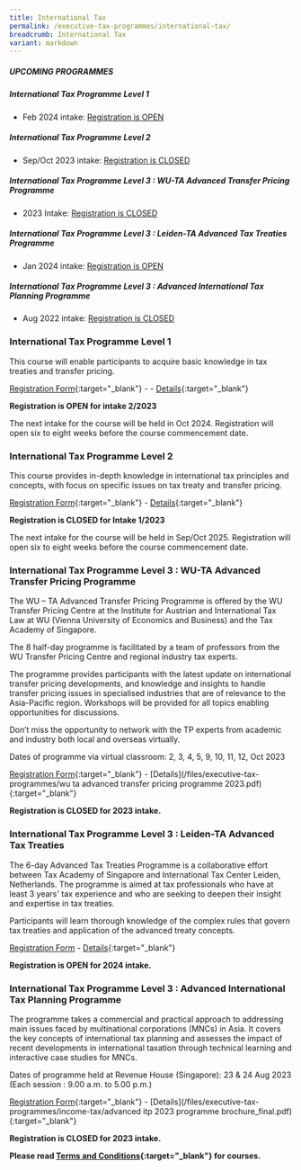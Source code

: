 ```yaml
---
title: International Tax
permalink: /executive-tax-programmes/international-tax/
breadcrumb: International Tax
variant: markdown
---
```

##### **UPCOMING PROGRAMMES**
##### **International Tax Programme Level 1**
* Feb 2024 intake: [Registration is OPEN](/executive-tax-programmes/international-tax/#etp1IT-ta-id)

##### **International Tax Programme Level 2**
* Sep/Oct 2023 intake: [Registration is CLOSED](/executive-tax-programmes/international-tax/#etp2IT-ta-id)

##### **International Tax Programme Level 3 : WU-TA Advanced Transfer Pricing Programme**
* 2023 Intake: [Registration is CLOSED](/executive-tax-programmes/international-tax/#wu-ta-id)

##### **International Tax Programme Level 3 : Leiden-TA Advanced Tax Treaties Programme**
* Jan 2024 intake: [Registration is OPEN](/executive-tax-programmes/international-tax/#leiden-ta-id)

##### **International Tax Programme Level 3 : Advanced International Tax Planning Programme**
* Aug 2022 intake: [Registration is CLOSED](/executive-tax-programmes/international-tax/#itp-id)


<a id="etp1IT-ta-id"></a>
### **International Tax Programme Level 1**

This course will enable participants to acquire basic knowledge in tax treaties and transfer pricing.

[Registration Form](https://go.gov.sg/l1inttax22023reg){:target="_blank"} - - [Details](/files/executive-tax-programmes/l1inttax22023brochure.pdf){:target="_blank"}

**Registration is OPEN for intake 2/2023**

The next intake for the course will be held in Oct 2024. Registration will open six to eight weeks before the course commencement date.

<a id="etp2IT-ta-id"></a>
### **International Tax Programme Level 2**

This course provides in-depth knowledge in international tax principles and concepts, with focus on specific issues on tax treaty and transfer pricing.

[Registration Form](   https://go.gov.sg/l2inttax12023registration){:target="_blank"} - [Details](/files/executive-tax-programmes/income-tax/coursebrochurel2internationaltax12023.pdf){:target="_blank"}

**Registration is CLOSED for Intake 1/2023**

The next intake for the course will be held in Sep/Oct 2025. Registration will open six to eight weeks before the course commencement date.

<a id="wu-ta-id"></a>
### **International Tax Programme Level 3 : WU-TA Advanced Transfer Pricing Programme**

The WU – TA Advanced Transfer Pricing Programme is offered by the WU Transfer Pricing Centre at the Institute for Austrian and International Tax Law at WU (Vienna University of Economics and Business) and the Tax Academy of Singapore. 

The 8 half-day programme is facilitated by a team of professors from the WU Transfer Pricing Centre and regional industry tax experts.

The programme provides participants with the latest update on international transfer pricing developments, and knowledge and insights to handle transfer pricing issues in specialised industries that are of relevance to the Asia-Pacific region. Workshops will be provided for all topics enabling opportunities for discussions.

Don’t miss the opportunity to network with the TP experts from academic and industry both local and overseas virtually.

Dates of programme via virtual classroom: 2, 3, 4, 5, 9, 10, 11, 12, Oct 2023

[Registration Form](https://go.gov.sg/fgnacs){:target="_blank"} - [Details](/files/executive-tax-programmes/wu ta advanced transfer pricing programme 2023.pdf){:target="_blank"}

**Registration is CLOSED for 2023 intake.**

<a id="leiden-ta-id"></a>
### **International Tax Programme Level 3 : Leiden-TA Advanced Tax Treaties**

The 6-day Advanced Tax Treaties Programme is a collaborative effort between Tax Academy of Singapore and International Tax Center Leiden, Netherlands. The programme is aimed at tax professionals who have at least 3 years' tax experience and who are seeking to deepen their insight and expertise in tax treaties.

Participants will learn thorough knowledge of the complex rules that govern tax treaties and application of the advanced treaty concepts.

[Registration Form](https://form.gov.sg/653f847150a8d4001252df0d) - [Details](/files/seminars-brochures/closing_date_extend_att_brochure_jan2024.pdf){:target="_blank"}

**Registration is OPEN for 2024 intake.**

<a id="itp-id"></a>
### **International Tax Programme Level 3 : Advanced International Tax Planning Programme**

The programme takes a commercial and practical approach to addressing main issues faced by multinational corporations (MNCs) in Asia. It covers the key concepts of international tax planning and assesses the impact of recent developments in international taxation through technical learning and interactive case studies for MNCs.  

Dates of programme held at Revenue House (Singapore): 23 &amp; 24 Aug 2023 (Each session : 9.00 a.m. to 5.00 p.m.)

[Registration Form](https://go.gov.sg/intltax2023){:target="_blank"} - [Details](/files/executive-tax-programmes/income-tax/advanced itp 2023 programme brochure_final.pdf){:target="_blank"}

**Registration is CLOSED for 2023 intake.**

**Please read [Terms and Conditions](/executive-tax-programmes/terms-and-conditions/){:target="_blank"} for courses.**